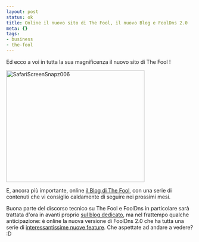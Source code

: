 ```yaml
--- 
layout: post
status: ok
title: Online il nuovo sito di The Fool, il nuovo Blog e FoolDns 2.0
meta: {}
tags: 
- business
- the-fool
---
```

Ed ecco a voi in tutta la sua magnificenza il nuovo sito di The Fool !  
  
<a href="http://thefool.it"><img src="http://fast.mgpf.it/2009/07/SafariScreenSnapz006-371x300.jpg" alt="SafariScreenSnapz006" title="SafariScreenSnapz006" width="371" height="300" class="aligncenter size-medium wp-image-1525" /></a>  
  
E, ancora più importante, online [il Blog di The Fool][1], con una serie di contenuti che vi consiglio caldamente di seguire nei prossimi mesi.  
  
Buona parte del discorso tecnico su The Fool e FoolDns in particolare sarà trattata d'ora in avanti proprio [sul blog dedicato][1], ma nel frattempo qualche  anticipazione: è online la nuova versione di FoolDns 2.0 che ha tutta una serie di [interessantissime nuove feature][1]. Che aspettate ad andare a vedere? :D  
  
[1]: http://thefool.it/2009/07/23/fooldns-community-online-la-versione-2-0/ 
